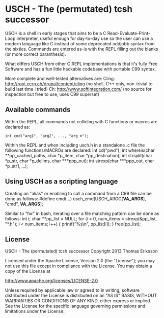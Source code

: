 USCH - The (permutated) tcsh successor
======================================

USCH is a shell in early stages that aims to be a C Read-Evaluate-Print-Loop interpreter, useful enough for day-to-day use so the user can use a modern language like C instead of some deprecated oddjobb syntax from the sixties.
Commands are entered as-is with the REPL filling out the blanks (or more correct paranthesis).

What differs USCH from other C REPL implementations is that it's fully Free Software and has a fun little hackable codebase with portable C99 syntax.

More complete and well-tested alternatives are:
Cling: http://root.cern.ch/drupal/content/cling (no shell, C++ only, non-trivial to build last time I tried)
Ch: http://www.softintegration.com/ (no source for inspection but free to use, uses C99 superset)

Available commands
-------------------
Within the REPL, all commands not colliding with C functions or macros are declared as:

    int cmd("arg1", "arg2", ..., "arg n");

Within the REPL and when including usch.h in a standalone .c file the following functions/MACROs are declared:
    int cd("pwd");
    int whereis(char **pp_cached_paths, char *p_item, char *pp_destination);
    int strsplit(char *p_str, char *p_delims, char ***ppp_out);
    int strexp(char ***ppp_out, char *p_str1, ...);

Using USCH as a scripting language
----------------------------------
Creating an "alias" or enabling to call a command from a C99 file can be done as follows:
    #define cmd(...) usch_cmd(USCH_ARGC(__VA_ARGS__), "cmd", __VA_ARGS__);

Similar to "for" in bash, iterating over a file matching pattern can be done as follows:
    int i;
    char **pp_list = NULL;
    for (i = 0, num_items = strexp(&pp_list, "*.h"); i < num_items; i++)
    {
        printf("%s\n", pp_list[i]);
    }
    free(pp_list);

License
-------
USCH - The (permutated) tcsh successor
Copyright 2013 Thomas Eriksson 

Licensed under the Apache License, Version 2.0 (the "License");
you may not use this file except in compliance with the License.
You may obtain a copy of the License at

http://www.apache.org/licenses/LICENSE-2.0

Unless required by applicable law or agreed to in writing, software
distributed under the License is distributed on an "AS IS" BASIS,
WITHOUT WARRANTIES OR CONDITIONS OF ANY KIND, either express or implied.
See the License for the specific language governing permissions and
limitations under the License.

